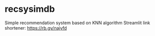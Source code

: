# recsysimdb
Simple recommendation system based on KNN algorithm
Streamlit link shortener: https://rb.gy/najyfd

